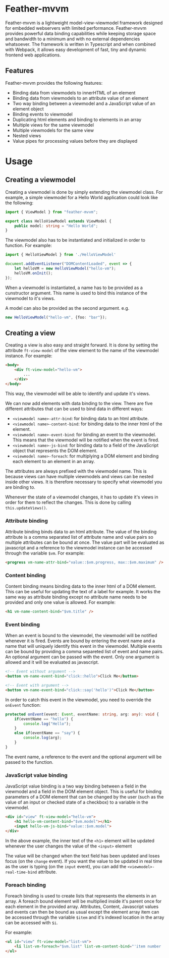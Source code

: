# Feather-mvvm

Feather-mvvm is a lightweight model-view-viewmodel framework designed for embedded webservers with limited performance. Feather-mvvm provides powerful data binding capabilities while keeping storage space and bandwidth to a minimum and with no external dependencies whatsoever. The framework is written in Typescript and when combined with Webpack, it allows easy development of fast, tiny and dynamic frontend web applications.

## Features

Feather-mvvm provides the following features:

 - Binding data from viewmodels to innerHTML of an element
 - Binding data from viewmodels to an attribute value of an element
 - Two way binding between a viewmodel and a JavaScript value of an element object
 - Binding events to viewmodel
 - Duplicating html elements and binding to elements in an array
 - Multiple views for the same viewmodel
 - Multiple viewmodels for the same view
 - Nested views
 - Value pipes for processing values before they are displayed

# Usage

## Creating a viewmodel

Creating a viewmodel is done by simply extending the viewmodel class. For example, a simple viewmodel for a Hello World application could look like the following:

```typescript
import { ViewModel } from "feather-mvvm";

export class HelloViewModel extends ViewModel {
    public model: string = "Hello World";
}
```

The viewmodel also has to be instantiated and initialized in order to function. For example:


```typescript
import { HelloViewModel } from './HelloViewModel'

document.addEventListener("DOMContentLoaded", event => {
    let helloVM = new HelloViewModel("hello-vm");
    helloVM.onInit();
});
```

When a viewmodel is instantiated, a name has to be provided as a cunstructor argument. This name is used to bind this instance of the viewmodel to it's views.

A model can also be provided as the second argument. e.g. 
```typescript
new HelloViewModel("hello-vm", {foo: "bar"});
```

## Creating a view

Creating a view is also easy and straight forward. It is done by setting the attribute `ft-view-model` of the view element to the name of the viewmodel instance. For example:

```html
<body>
    <div ft-view-model="hello-vm">
        ...
    </div>
</body>
```

This way, the viewmodel will be able to identify and update it's views.

We can now add elements with data binding to the view. There are five different attributes that can be used to bind data in different ways:

 - `<viewmodel name>-attr-bind`: for binding data to an html attribute.
 - `<viewmodel name>-content-bind`: for binding data to the inner html of the element.
 - `<viewmodel name>-event-bind`: for binding an event to the viewmodel. This means that the viewmodel will be notified when the event is fired.
 - `<viewmodel name>-js-bind`: for binding data to a field of the JavaScript object that represents the DOM element.
 - `<viewmodel name>-foreach`: for multiplying a DOM element and binding each element to an element in an array.

The attributes are always prefixed with the viewmodel name. This is because views can have multiple viewmodels and views can be nested inside other views. It is therefore necessary to specify what viewmodel you are binding to.

Whenever the state of a viewmodel changes, it has to update it's views in order for them to reflect the changes. This is done by calling `this.updateViews()`.

### Attribute binding

Attribute binding binds data to an html attribute. The value of the binding attribute is a comma separated list of attribute name and value pairs so multiple attributes can be bound at once. The value part will be evaluated as javascript and a reference to the viewmodel instance can be accessed through the variable `$vm`. For example:

```html
<progress vm-name-attr-bind="value::$vm.progress, max::$vm.maximum" />
```

### Content binding

Content binding means binding data to the inner html of a DOM element. This can be useful for updating the text of a label for example. It works the same way as attribute binding except no attribute name needs to be provided and only one value is allowed. For example:

```html
<h1 vm-name-content-bind="$vm.title" />
```

### Event binding

When an event is bound to the viewmodel, the viewmodel will be notified whenever it is fired. Events are bound by entering the event name and a name that will uniquely identify this event in the viewmodel. Multiple events can be bound by providing a comma separeted list of event and name pairs. An optional argument can be passed with the event. 
Only one argument is allowed and it will be evaluated as javascript.

```html
<!-- Event without argument -->
<button vm-name-event-bind="click::hello">Click Me</button>

<!-- Event with argument -->
<button vm-name-event-bind="click::say('hello')">Click Me</button>
```

In order to catch this event in the viewmodel, you need to override the `onEvent` function:

```typescript
protected onEvent(event: Event, eventName: string, arg: any): void {
    if(eventName == "hello") {
        console.log("Hello");
    }
    else if(eventName == "say") {
        console.log(arg);
    }
}
```

The event name, a reference to the event and the optional argument will be passed to the function.

### JavaScript value binding

JavaScript value binding is a two way binding between a field in the viewmodel and a field in the DOM element object. This is useful for binding parameters of a DOM element that can be changed by the user (such as the value of an input or checked state of a checkbox) to a variable in the viewmodel.

```html
<div id="view" ft-view-model="hello-vm">
    <h1 hello-vm-content-bind="$vm.model"></h1>
    <input hello-vm-js-bind="value::$vm.model">
</div>
```

In the above example, the inner text of the `<h1>` element will be updated whenever the user changes the value of the `<input>` element

The value will be changed when the text field has been updated and loses focus (on the `change` event). If you want the value to be updated in real time as the user is typing (on the `input` event), you can add the `<viewmodel>-real-time-bind` attribute.

### Foreach binding

Foreach binding is used to create lists that represents the elements in an array. A foreach bound element will be multiplied inside it's parent once for each element in the provided array. Attributes, Content, Javascript values and events can then be bound as usual except the element array item can be accessed through the variable `$item` and it's indexed location in the array can be accessed with `$i`.

For example:

```html
<ul id="view" ft-view-model="list-vm">
    <li list-vm-foreach="$vm.list" list-vm-content-bind="'item number ' + $i + ' in list contains ' + $item">
</ul>
```

